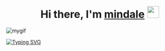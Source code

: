 <h1 align="center">Hi there, I'm <a href="https://vk.com/d_e_n_s_a" target="_blank">mindale</a> 
<img src="https://github.com/blackcater/blackcater/raw/main/images/Hi.gif" height="32"/></h1>


<!-- 
<h1 align="center">
<img src="https://media.giphy.com/media/v1.Y2lkPTc5MGI3NjExcHF0bzB5ZWM5MGNjMnAwdTV2MGptdWg0cjV2MDNrY3B6ZnR3N3BlZCZlcD12MV9pbnRlcm5hbF9naWZfYnlfaWQmY3Q9Zw/PFsJGfU6e7QjF477ov/giphy.gif" height="200"></h1> -->

![mygif](https://media.giphy.com/media/v1.Y2lkPTc5MGI3NjExcHF0bzB5ZWM5MGNjMnAwdTV2MGptdWg0cjV2MDNrY3B6ZnR3N3BlZCZlcD12MV9pbnRlcm5hbF9naWZfYnlfaWQmY3Q9Zw/PFsJGfU6e7QjF477ov/giphy.gif)


[![Typing SVG](https://readme-typing-svg.demolab.com?font=Fira+Code&size=27&pause=1000&width=680&lines=+++I+am+computer+science+student+in+this+git;+++You+can+check++my+repositories+with+my+code)](https://git.io/typing-svg)